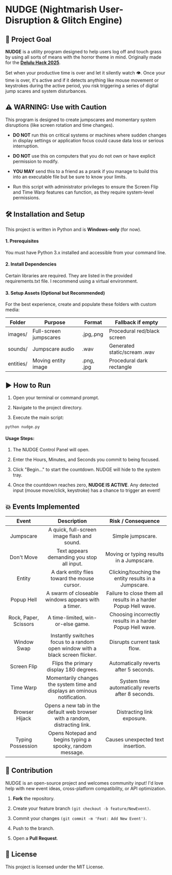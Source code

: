 # NUDGE (Nightmarish User-Disruption & Glitch Engine)

## 🛑 Project Goal

**NUDGE** is a utility program designed to help users log off and touch grass by using all sorts of means with the horror theme in mind. Originally made for the **[Delulu Hack 2025](https://delulu.hackerhouse.my/)**.

Set when your productive time is over and let it silently watch 👁️. Once your time is over, it's active and if it detects anything like mouse movement or keystrokes during the active period, you risk triggering a series of digital jump scares and system disturbances.

## ⚠️ WARNING: Use with Caution

This program is designed to create jumpscares and momentary system disruptions (like screen rotation and time changes).

- **DO NOT** run this on critical systems or machines where sudden changes in display settings or application focus could cause data loss or serious interruption.

- **DO NOT** use this on computers that you do not own or have explicit permission to modify.

- **YOU MAY** send this to a friend as a prank if you manage to build this into an executable file but be sure to know your limits.

- Run this script with administrator privileges to ensure the Screen Flip and Time Warp features can function, as they require system-level permissions.

## 🛠️ Installation and Setup

This project is written in Python and is **Windows-only** (for now).

#### 1. Prerequisites

You must have Python 3.x installed and accessible from your command line.

#### 2. Install Dependencies

Certain libraries are required. They are listed in the provided requirements.txt file. I recommend using a virtual environment.



#### 3. Setup Assets (Optional but Recommended)

For the best experience, create and populate these folders with custom media:

| Folder    | Purpose                | Format     | Fallback if empty            |
|-----------|------------------------|------------|------------------------------|
| images/   | Full-screen jumpscares | .jpg,.png  | Procedural red/black screen  |
| sounds/   | Jumpscare audio        | .wav       | Generated static/scream .wav |
| entities/ | Moving entity image    | .png, .jpg | Procedural dark rectangle    |

## ▶️ How to Run

1. Open your terminal or command prompt.

2. Navigate to the project directory.

3. Execute the main script:

```
python nudge.py
```

#### Usage Steps:

1. The NUDGE Control Panel will open.

2. Enter the Hours, Minutes, and Seconds you commit to being focused.

3. Click "Begin..." to start the countdown. NUDGE will hide to the system tray.

4. Once the countdown reaches zero, **NUDGE IS ACTIVE**. Any detected input (mouse move/click, keystroke) has a chance to trigger an event!

## 💥 Events Implemented

|         Event         |                                  Description                                  |                       Risk / Consequence                       |
|:---------------------:|:-----------------------------------------------------------------------------:|:--------------------------------------------------------------:|
| Jumpscare             | A quick, full-screen image flash and sound.                                   | Simple jumpscare.                                              |
| Don't Move            | Text appears demanding you stop all input.                                    | Moving or typing results in a Jumpscare.                       |
| Entity                | A dark entity flies toward the mouse cursor.                                  | Clicking/touching the entity results in a Jumpscare.           |
| Popup Hell            | A swarm of closeable windows appears with a timer.                            | Failure to close them all results in a harder Popup Hell wave. |
| Rock, Paper, Scissors | A time-limited, win-or-else game.                                             | Choosing incorrectly results in a harder Popup Hell wave.      |
| Window Swap           | Instantly switches focus to a random open window with a black screen flicker. | Disrupts current task flow.                                    |
| Screen Flip           | Flips the primary display 180 degrees.                                        | Automatically reverts after 5 seconds.                         |
| Time Warp             | Momentarily changes the system time and displays an ominous notification.     | System time automatically reverts after 8 seconds.             |
| Browser Hijack        | Opens a new tab in the default web browser with a random, distracting link.   | Distracting link exposure.                                     |
| Typing Possession     | Opens Notepad and begins typing a spooky, random message.                     | Causes unexpected text insertion.                              |

## 🤝 Contribution

NUDGE is an open-source project and welcomes community input! I'd love help with new event ideas, cross-platform compatibility, or API optimization.

1. **Fork** the repository.

2. Create your feature branch ```(git checkout -b feature/NewEvent)```.

3. Commit your changes ```(git commit -m 'Feat: Add New Event')```.

4. Push to the branch.

5. Open a **Pull Request**.

## 📜 License

This project is licensed under the MIT License.